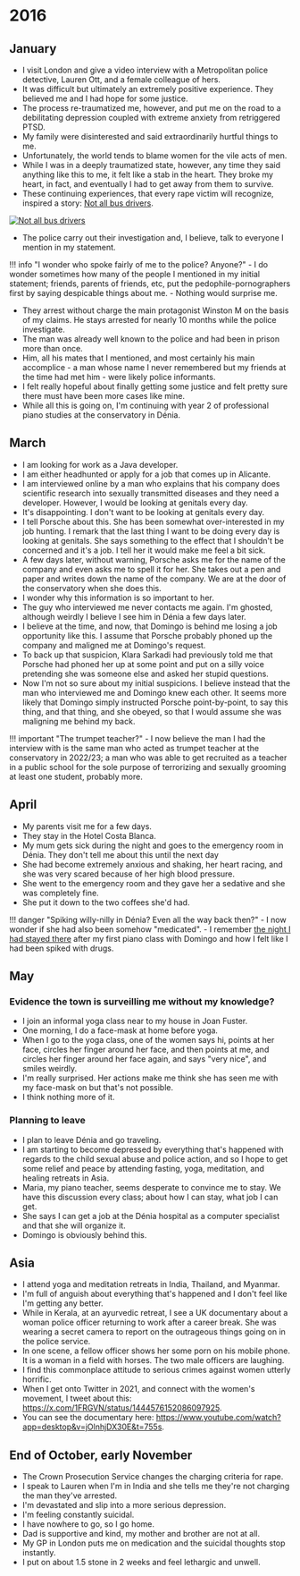 # 2016

## January

- I visit London and give a video interview with a Metropolitan police detective, Lauren Ott, and a female colleague of hers.
- It was difficult but ultimately an extremely positive experience. They believed me and I had hope for some justice.
- The process re-traumatized me, however, and put me on the road to a debilitating depression coupled with extreme anxiety from retriggered PTSD.
- My family were disinterested and said extraordinarily hurtful things to me.
- Unfortunately, the world tends to blame women for the vile acts of men.
- While I was in a deeply traumatized state, however, any time they said anything like this to me, it felt like a stab in the heart. They broke my heart, in fact, and eventually I had to get away from them to survive.
- These continuing experiences, that every rape victim will recognize, inspired a story: [Not all bus drivers](https://medium.com/@forgivenet/not-all-bus-drivers-5caf8f5fa083).

[![Not all bus drivers](https://miro.medium.com/v2/resize:fit:1100/format:webp/0*VWSen-0kx7mIPuWg)](https://medium.com/@forgivenet/not-all-bus-drivers-5caf8f5fa083)

- The police carry out their investigation and, I believe, talk to everyone I mention in my statement.

!!! info "I wonder who spoke fairly of me to the police? Anyone?"
    - I do wonder sometimes how many of the people I mentioned in my initial statement; friends, parents of friends, etc, put the pedophile-pornographers first by saying despicable things about me.
    - Nothing would surprise me.

- They arrest without charge the main protagonist Winston M on the basis of my claims. He stays arrested for nearly 10 months while the police investigate.
- The man was already well known to the police and had been in prison more than once.
- Him, all his mates that I mentioned, and most certainly his main accomplice - a man whose name I never remembered but my friends at the time had met him - were likely police informants.
- I felt really hopeful about finally getting some justice and felt pretty sure there must have been more cases like mine.
- While all this is going on, I'm continuing with year 2 of professional piano studies at the conservatory in Dénia.

## March

- I am looking for work as a Java developer.
- I am either headhunted or apply for a job that comes up in Alicante.
- I am interviewed online by a man who explains that his company does scientific research into sexually transmitted diseases and they need a developer. However, I would be looking at genitals every day. 
- It's disappointing. I don't want to be looking at genitals every day.
- I tell Porsche about this. She has been somewhat over-interested in my job hunting. I remark that the last thing I want to be doing every day is looking at genitals. She says something to the effect that I shouldn't be concerned and it's a job. I tell her it would make me feel a bit sick.
- A few days later, without warning, Porsche asks me for the name of the company and even asks me to spell it for her. She takes out a pen and paper and writes down the name of the company. We are at the door of the conservatory when she does this.
- I wonder why this information is so important to her.
- The guy who interviewed me never contacts me again. I'm ghosted, although weirdly I believe I see him in Dénia a few days later.
- I believe at the time, and now, that Domingo is behind me losing a job opportunity like this. I assume that Porsche probably phoned up the company and maligned me at Domingo's request.
- To back up that suspicion, Klara Sarkadi had previously told me that Porsche had phoned her up at some point and put on a silly voice pretending she was someone else and asked her stupid questions.
- Now I'm not so sure about my initial suspicions. I believe instead that the man who interviewed me and Domingo knew each other. It seems more likely that Domingo simply instructed Porsche point-by-point, to say this thing, and that thing, and she obeyed, so that I would assume she was maligning me behind my back.

!!! important "The trumpet teacher?"
    - I now believe the man I had the interview with is the same man who acted as trumpet teacher at the conservatory in 2022/23; a man who was able to get recruited as a teacher in a public school for the sole purpose of terrorizing and sexually grooming at least one student, probably more.

## April

- My parents visit me for a few days.
- They stay in the Hotel Costa Blanca.
- My mum gets sick during the night and goes to the emergency room in Dénia. They don't tell me about this until the next day
- She had become extremely anxious and shaking, her heart racing, and she was very scared because of her high blood pressure.
- She went to the emergency room and they gave her a sedative and she was completely fine.
- She put it down to the two coffees she'd had.

!!! danger "Spiking willy-nilly in Dénia? Even all the way back then?"
    - I now wonder if she had also been somehow "medicated".
    - I remember [the night I had stayed there](2014.md#first-piano-class-at-the-end-end-of-september) after my first piano class with Domingo and how I felt like I had been spiked with drugs.

## May

### Evidence the town is surveilling me without my knowledge?

- I join an informal yoga class near to my house in Joan Fuster.
- One morning, I do a face-mask at home before yoga.
- When I go to the yoga class, one of the women says hi, points at her face, circles her finger around her face, and then points at me, and circles her finger around her face again, and says "very nice", and smiles weirdly.
- I'm really surprised. Her actions make me think she has seen me with my face-mask on but that's not possible.
- I think nothing more of it.

### Planning to leave

- I plan to leave Dénia and go traveling.
- I am starting to become depressed by everything that's happened with regards to the child sexual abuse and police action, and so I hope to get some relief and peace by attending fasting, yoga, meditation, and healing retreats in Asia.
- Maria, my piano teacher, seems desperate to convince me to stay. We have this discussion every class; about how I can stay, what job I can get.
- She says I can get a job at the Dénia hospital as a computer specialist and that she will organize it. 
- Domingo is obviously behind this.

## Asia

- I attend yoga and meditation retreats in India, Thailand, and Myanmar.
- I'm full of anguish about everything that's happened and I don't feel like I'm getting any better.
- While in Kerala, at an ayurvedic retreat, I see a UK documentary about a woman police officer returning to work after a career break. She was wearing a secret camera to report on the outrageous things going on in the police service.
- In one scene, a fellow officer shows her some porn on his mobile phone. It is a woman in a field with horses. The two male officers are laughing.
- I find this commonplace attitude to serious crimes against women utterly horrific.
- When I get onto Twitter in 2021, and connect with the women's movement, I tweet about this: https://x.com/1FRGVN/status/1444576152086097925.
- You can see the documentary here: https://www.youtube.com/watch?app=desktop&v=jOlnhjDX30E&t=755s.

## End of October, early November 

- The Crown Prosecution Service changes the charging criteria for rape.
- I speak to Lauren when I'm in India and she tells me they're not charging the man they've arrested.
- I'm devastated and slip into a more serious depression.
- I'm feeling constantly suicidal.
- I have nowhere to go, so I go home.
- Dad is supportive and kind, my mother and brother are not at all.
- My GP in London puts me on medication and the suicidal thoughts stop instantly.
- I put on about 1.5 stone in 2 weeks and feel lethargic and unwell.
